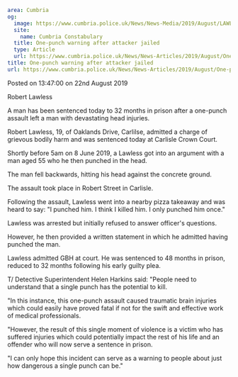 ```yaml
area: Cumbria
og:
  image: https://www.cumbria.police.uk/News/News-Media/2019/August/LAWLESS-ROBERT-23-06-1998jpg.jpg
  site:
    name: Cumbria Constabulary
  title: One-punch warning after attacker jailed
  type: Article
  url: https://www.cumbria.police.uk/News/News-Articles/2019/August/One-punch-warning-after-attacker-jailed.aspx
title: One-punch warning after attacker jailed
url: https://www.cumbria.police.uk/News/News-Articles/2019/August/One-punch-warning-after-attacker-jailed.aspx
```

Posted on 13:47:00 on 22nd August 2019

Robert Lawless

A man has been sentenced today to 32 months in prison after a one-punch assault left a man with devastating head injuries.

Robert Lawless, 19, of Oaklands Drive, Carlilse, admitted a charge of grievous bodily harm and was sentenced today at Carlisle Crown Court.

Shortly before 5am on 8 June 2019, a Lawless got into an argument with a man aged 55 who he then punched in the head.

The man fell backwards, hitting his head against the concrete ground.

The assault took place in Robert Street in Carlisle.

Following the assault, Lawless went into a nearby pizza takeaway and was heard to say: "I punched him. I think I killed him. I only punched him once."

Lawless was arrested but initially refused to answer officer's questions.

However, he then provided a written statement in which he admitted having punched the man.

Lawless admitted GBH at court. He was sentenced to 48 months in prison, reduced to 32 months following his early guilty plea.

T/ Detective Superintendent Helen Harkins said: "People need to understand that a single punch has the potential to kill.

"In this instance, this one-punch assault caused traumatic brain injuries which could easily have proved fatal if not for the swift and effective work of medical professionals.

"However, the result of this single moment of violence is a victim who has suffered injuries which could potentially impact the rest of his life and an offender who will now serve a sentence in prison.

"I can only hope this incident can serve as a warning to people about just how dangerous a single punch can be."
